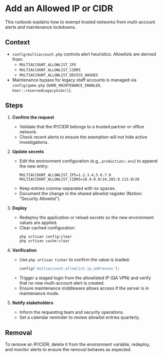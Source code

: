 # Add an Allowed IP or CIDR

This runbook explains how to exempt trusted networks from multi-account alerts and maintenance lockdowns.

## Context

- `config/multiaccount.php` controls alert heuristics. Allowlists are derived from:
  - `MULTIACCOUNT_ALLOWLIST_IPS`
  - `MULTIACCOUNT_ALLOWLIST_CIDRS`
  - `MULTIACCOUNT_ALLOWLIST_DEVICE_HASHES`
- Maintenance bypass for legacy staff accounts is managed via `config/game.php` (`GAME_MAINTENANCE_ENABLED`, `User::reservedLegacyUids()`).

## Steps

1. **Confirm the request**
   - Validate that the IP/CIDR belongs to a trusted partner or office network.  
   - Check recent alerts to ensure the exemption will not hide active investigations.

2. **Update secrets**
   - Edit the environment configuration (e.g., `production/.env`) to append the new entry:
     ```
     MULTIACCOUNT_ALLOWLIST_IPS=1.2.3.4,5.6.7.8
     MULTIACCOUNT_ALLOWLIST_CIDRS=10.0.0.0/24,203.0.113.0/28
     ```
   - Keep entries comma-separated with no spaces.
   - Document the change in the shared allowlist register (Notion: “Security Allowlist”).

3. **Deploy**
   - Redeploy the application or reload secrets so the new environment values are applied.
   - Clear cached configuration:
     ```bash
     php artisan config:clear
     php artisan cache:clear
     ```

4. **Verification**
   - Use `php artisan tinker` to confirm the value is loaded:
     ```php
     config('multiaccount.allowlist.ip_addresses');
     ```
   - Trigger a staged login from the allowlisted IP (QA VPN) and verify that no new multi-account alert is created.
   - Ensure maintenance middleware allows access if the server is in maintenance mode.

5. **Notify stakeholders**
   - Inform the requesting team and security operations.  
   - Set a calendar reminder to review allowlist entries quarterly.

## Removal

To remove an IP/CIDR, delete it from the environment variable, redeploy, and monitor alerts to ensure the removal behaves as expected.
